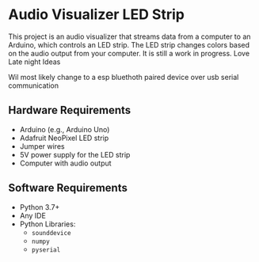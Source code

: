 # Audio Visualizer LED Strip

This project is an audio visualizer that streams data from a computer to an Arduino, which controls an LED strip. The LED strip changes colors based on the audio output from your computer. It is still a work in progress. Love Late night Ideas

Wil most likely change to a esp bluethoth paired device over usb serial communication

## Hardware Requirements

- Arduino (e.g., Arduino Uno)
- Adafruit NeoPixel LED strip
- Jumper wires
- 5V power supply for the LED strip
- Computer with audio output

## Software Requirements

- Python 3.7+
- Any IDE
- Python Libraries:
  - `sounddevice`
  - `numpy`
  - `pyserial`

